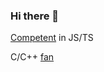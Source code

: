 ### Hi there 👋

[Competent](https://www.merriam-webster.com/dictionary/competent) in JS/TS

C/C++ [fan](https://www.roguefitness.com/big-ass-fan-black-jack)
